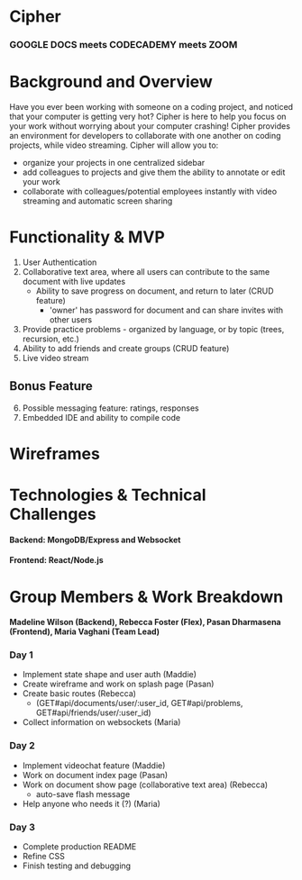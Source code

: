 # Cipher

###  GOOGLE DOCS meets CODECADEMY meets ZOOM


# Background and Overview 
Have you ever been working with someone on a coding project, and noticed that your computer is getting very hot?
Cipher is here to help you focus on your work without worrying about your computer crashing!
Cipher provides an environment for developers to collaborate with one another on coding projects, while video streaming.
Cipher will allow you to: 
  - organize your projects in one centralized sidebar
  - add colleagues to projects and give them the ability to annotate or edit your work
  - collaborate with colleagues/potential employees instantly with video streaming and automatic screen sharing


# Functionality & MVP 

1. User Authentication
2. Collaborative text area, where all users can contribute to the same document with live updates
    - Ability to save progress on document, and return to later (CRUD feature)
      - 'owner' has password for document and can share invites with other users
3. Provide practice problems - organized by language, or by topic (trees, recursion, etc.)
4. Ability to add friends and create groups (CRUD feature)
5. Live video stream


## Bonus Feature
6. Possible messaging feature: ratings, responses
7. Embedded IDE and ability to compile code


# Wireframes


# Technologies & Technical Challenges 

#### Backend: MongoDB/Express and Websocket


#### Frontend: React/Node.js 



# Group Members & Work Breakdown 

#### Madeline Wilson (Backend), Rebecca Foster (Flex), Pasan Dharmasena (Frontend), Maria Vaghani (Team Lead)

### Day 1 
  - Implement state shape and user auth (Maddie)
  - Create wireframe and work on splash page (Pasan)
  - Create basic routes (Rebecca)
      - (GET#api/documents/user/:user_id, GET#api/problems, GET#api/friends/user/:user_id)
  - Collect information on websockets (Maria)
### Day 2 
  - Implement videochat feature (Maddie)
  - Work on document index page (Pasan)
  - Work on document show page (collaborative text area) (Rebecca)
    - auto-save flash message
  - Help anyone who needs it (?) (Maria)
  
### Day 3
  - Complete production README
  - Refine CSS
  - Finish testing and debugging 
